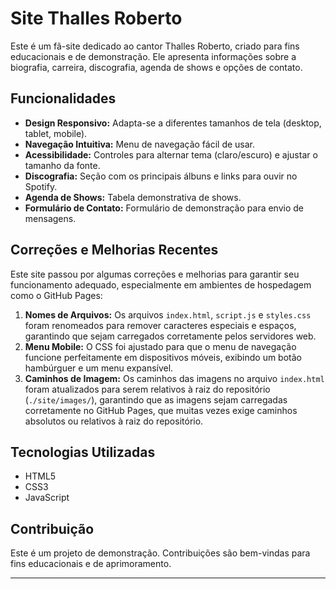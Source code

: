 # Site Thalles Roberto 

Este é um fã-site dedicado ao cantor Thalles Roberto, criado para fins educacionais e de demonstração. Ele apresenta informações sobre a biografia, carreira, discografia, agenda de shows e opções de contato.

## Funcionalidades

- **Design Responsivo:** Adapta-se a diferentes tamanhos de tela (desktop, tablet, mobile).
- **Navegação Intuitiva:** Menu de navegação fácil de usar.
- **Acessibilidade:** Controles para alternar tema (claro/escuro) e ajustar o tamanho da fonte.
- **Discografia:** Seção com os principais álbuns e links para ouvir no Spotify.
- **Agenda de Shows:** Tabela demonstrativa de shows.
- **Formulário de Contato:** Formulário de demonstração para envio de mensagens.

## Correções e Melhorias Recentes

Este site passou por algumas correções e melhorias para garantir seu funcionamento adequado, especialmente em ambientes de hospedagem como o GitHub Pages:

1.  **Nomes de Arquivos:** Os arquivos `index.html`, `script.js` e `styles.css` foram renomeados para remover caracteres especiais e espaços, garantindo que sejam carregados corretamente pelos servidores web.
2.  **Menu Mobile:** O CSS foi ajustado para que o menu de navegação funcione perfeitamente em dispositivos móveis, exibindo um botão hambúrguer e um menu expansível.
3.  **Caminhos de Imagem:** Os caminhos das imagens no arquivo `index.html` foram atualizados para serem relativos à raiz do repositório (`./site/images/`), garantindo que as imagens sejam carregadas corretamente no GitHub Pages, que muitas vezes exige caminhos absolutos ou relativos à raiz do repositório.

## Tecnologias Utilizadas

-   HTML5
-   CSS3
-   JavaScript

## Contribuição

Este é um projeto de demonstração. Contribuições são bem-vindas para fins educacionais e de aprimoramento.

---

